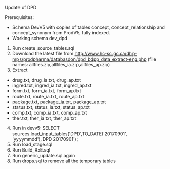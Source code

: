 Update of DPD

Prerequisites:
- Schema DevV5 with copies of tables concept, concept_relationship and concept_synonym from ProdV5, fully indexed.
- Working schema dev_dpd

1. Run create_source_tables.sql
2. Download the latest file from http://www.hc-sc.gc.ca/dhp-mps/prodpharma/databasdon/dpd_bdpp_data_extract-eng.php (file names: allfiles.zip,allfiles_ia.zip,allfiles_ap.zip)
3. Extract
 - drug.txt, drug_ia.txt, drug_ap.txt
 - ingred.txt, ingred_ia.txt, ingred_ap.txt
 - form.txt, form_ia.txt, form_ap.txt
 - route.txt, route_ia.txt, route_ap.txt
 - package.txt, package_ia.txt, package_ap.txt
 - status.txt, status_ia.txt, status_ap.txt
 - comp.txt, comp_ia.txt, comp_ap.txt
 - ther.txt, ther_ia.txt, ther_ap.txt
4. Run in devv5: SELECT sources.load_input_tables('DPD',TO_DATE('20170901', 'yyyymmdd'),'DPD 20170901');
5. Run load_stage.sql
6. Run Build_RxE.sql
7. Run generic_update.sql again
8. Run drops.sql to remove all the temporary tables
